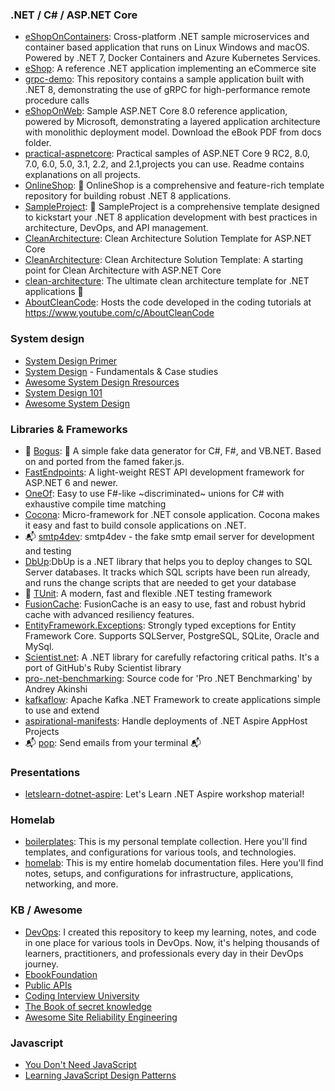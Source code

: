 ### .NET / C# / ASP.NET Core
- [eShopOnContainers](https://github.com/dotnet-architecture/eShopOnContainers): Cross-platform .NET sample microservices and container based application that runs on Linux Windows and macOS. Powered by .NET 7, Docker Containers and Azure Kubernetes Services. 
- [eShop](https://github.com/dotnet/eShop): A reference .NET application implementing an eCommerce site
- [grpc-demo](https://github.com/poorna-soysa/grpc-demo): This repository contains a sample application built with .NET 8, demonstrating the use of gRPC for high-performance remote procedure calls
- [eShopOnWeb](https://github.com/NimblePros/eShopOnWeb): Sample ASP.NET Core 8.0 reference application, powered by Microsoft, demonstrating a layered application architecture with monolithic deployment model. Download the eBook PDF from docs folder.
- [practical-aspnetcore](https://github.com/dodyg/practical-aspnetcore): Practical samples of ASP.NET Core 9 RC2, 8.0, 7.0, 6.0, 5.0, 3.1, 2.2, and 2.1,projects you can use. Readme contains explanations on all projects.
- [OnlineShop](https://github.com/BehzadDara/OnlineShop): 🚀 OnlineShop is a comprehensive and feature-rich template repository for building robust .NET 8 applications.
- [SampleProject](https://github.com/BehzadDara/SampleProject): 🚀 SampleProject is a comprehensive template designed to kickstart your .NET 8 application development with best practices in architecture, DevOps, and API management.
- [CleanArchitecture](https://github.com/jasontaylordev/CleanArchitecture): Clean Architecture Solution Template for ASP.NET Core
- [CleanArchitecture](https://github.com/ardalis/CleanArchitecture): Clean Architecture Solution Template: A starting point for Clean Architecture with ASP.NET Core
- [clean-architecture](https://github.com/amantinband/clean-architecture): The ultimate clean architecture template for .NET applications 💪
- [AboutCleanCode](https://github.com/plainionist/AboutCleanCode): Hosts the code developed in the coding tutorials at https://www.youtube.com/c/AboutCleanCode

### System design
- [System Design Primer](https://github.com/donnemartin/system-design-primer)
- [System Design](https://github.com/systemdesign42/system-design) - Fundamentals & Case studies
- [Awesome System Design Rresources](https://github.com/ashishps1/awesome-system-design-resources)
- [System Design 101](https://github.com/ByteByteGoHq/system-design-101)
- [Awesome System Design](https://github.com/madd86/awesome-system-design)

### Libraries & Frameworks
- 🧪 [Bogus](https://github.com/bchavez/Bogus): 📇 A simple fake data generator for C#, F#, and VB.NET. Based on and ported from the famed faker.js.
- [FastEndpoints](https://github.com/FastEndpoints/FastEndpoints): A light-weight REST API development framework for ASP.NET 6 and newer.
- [OneOf](https://github.com/mcintyre321/OneOf): Easy to use F#-like ~discriminated~ unions for C# with exhaustive compile time matching
- [Cocona](https://github.com/mayuki/Cocona): Micro-framework for .NET console application. Cocona makes it easy and fast to build console applications on .NET.
- 📬 [smtp4dev](https://github.com/rnwood/smtp4dev): smtp4dev - the fake smtp email server for development and testing
- [DbUp](https://github.com/DbUp/DbUp):DbUp is a .NET library that helps you to deploy changes to SQL Server databases. It tracks which SQL scripts have been run already, and runs the change scripts that are needed to get your database
- 🧪 [TUnit](https://github.com/thomhurst/TUnit): A modern, fast and flexible .NET testing framework
- [FusionCache](https://github.com/ZiggyCreatures/FusionCache): FusionCache is an easy to use, fast and robust hybrid cache with advanced resiliency features.
- [EntityFramework.Exceptions](https://github.com/Giorgi/EntityFramework.Exceptions): Strongly typed exceptions for Entity Framework Core. Supports SQLServer, PostgreSQL, SQLite, Oracle and MySql.
- [Scientist.net](https://github.com/scientistproject/Scientist.net): A .NET library for carefully refactoring critical paths. It's a port of GitHub's Ruby Scientist library
- [pro-.net-benchmarking](https://github.com/Apress/pro-.net-benchmarking): Source code for 'Pro .NET Benchmarking' by Andrey Akinshi
- [kafkaflow](https://github.com/Farfetch/kafkaflow): Apache Kafka .NET Framework to create applications simple to use and extend
- [aspirational-manifests](https://github.com/prom3theu5/aspirational-manifests): Handle deployments of .NET Aspire AppHost Projects
- 📬 [pop](https://github.com/charmbracelet/pop): Send emails from your terminal 📬

### Presentations
- [letslearn-dotnet-aspire](https://github.com/dotnet-presentations/letslearn-dotnet-aspire): Let's Learn .NET Aspire workshop material!

### Homelab
- [boilerplates](https://github.com/ChristianLempa/boilerplates): This is my personal template collection. Here you'll find templates, and configurations for various tools, and technologies.
- [homelab](https://github.com/ChristianLempa/homelab): This is my entire homelab documentation files. Here you'll find notes, setups, and configurations for infrastructure, applications, networking, and more.

### KB / Awesome 
- [DevOps](https://github.com/Pradumnasaraf/DevOps): I created this repository to keep my learning, notes, and code in one place for various tools in DevOps. Now, it's helping thousands of learners, practitioners, and professionals every day in their DevOps journey.
- [EbookFoundation](https://github.com/EbookFoundation/free-programming-books)
- [Public APIs](https://github.com/public-apis/public-apis)
- [Coding Interview University](https://github.com/jwasham/coding-interview-university)
- [The Book of secret knowledge](https://github.com/trimstray/the-book-of-secret-knowledge)
- [Awesome Site Reliability Engineering](https://github.com/dastergon/awesome-sre/)

### Javascript
- [You Don't Need JavaScript](https://github.com/you-dont-need/You-Dont-Need-JavaScript)
- [Learning JavaScript Design Patterns](https://github.com/addyosmani/essential-js-design-patterns)

